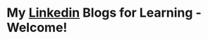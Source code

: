 # **My [Linkedin](https://www.linkedin.com/in/tussi147/recent-activity/all/) Blogs for Learning - Welcome!**   

